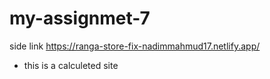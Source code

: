 # my-assignmet-7

side link https://ranga-store-fix-nadimmahmud17.netlify.app/
- this is a calculeted site
